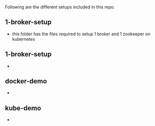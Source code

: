 Following are the different setups included in this repo.

## 1-broker-setup

- this folder has the files required to setup 1 broker and 1 zookeeper on kubernetes

## 1-broker-setup

-

## docker-demo

-

## kube-demo

-
